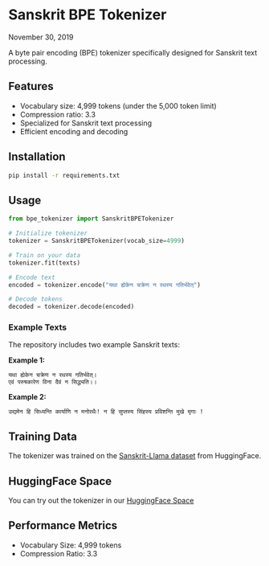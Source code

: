 # Sanskrit BPE Tokenizer

<time datetime="2019-11-30 23:00:00 +0530" class="published">November 30, 2019</time>

A byte pair encoding (BPE) tokenizer specifically designed for Sanskrit text processing.

## Features

- Vocabulary size: 4,999 tokens (under the 5,000 token limit)
- Compression ratio: 3.3
- Specialized for Sanskrit text processing
- Efficient encoding and decoding

## Installation

```bash
pip install -r requirements.txt
```

## Usage

```python
from bpe_tokenizer import SanskritBPETokenizer

# Initialize tokenizer
tokenizer = SanskritBPETokenizer(vocab_size=4999)

# Train on your data
tokenizer.fit(texts)

# Encode text
encoded = tokenizer.encode("यथा ह्येकेन चक्रेण न रथस्य गतिर्भवेत्")

# Decode tokens
decoded = tokenizer.decode(encoded)
```

### Example Texts

The repository includes two example Sanskrit texts:

**Example 1:**
```sanskrit
यथा ह्येकेन चक्रेण न रथस्य गतिर्भवेत्।
एवं परुषकारेण विना दैवं न सिद्ध्यति।।
```

**Example 2:**
```sanskrit
उद्यमेन हि सिध्यन्ति कार्याणि न मनोरथैः! न हि सुप्तस्य सिंहस्य प्रविशन्ति मुखे मृगाः !
```

## Training Data

The tokenizer was trained on the [Sanskrit-Llama dataset](https://huggingface.co/datasets/VinitT/Sanskrit-Llama) from HuggingFace.

## HuggingFace Space

You can try out the tokenizer in our [HuggingFace Space](https://huggingface.co/spaces/Perpetualquest/SanskritBPE)

## Performance Metrics

- Vocabulary Size: 4,999 tokens
- Compression Ratio: 3.3


